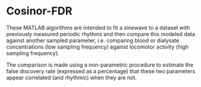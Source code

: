 Cosinor-FDR
===========
These MATLAB algorithms are intended to fit a sinewave to a dataset with previously measured periodic rhythms and then compare this modeled data against another sampled parameter, i.e. comparing blood or dialysate concentrations (low sampling frequency) against locomotor activity (high sampling frequency).

The comparison is made using a non-parametric procedure to estimate the false discovery rate (expressed as a percentage) that these two parameters appear correlated (and rhythmic) when they are not.

